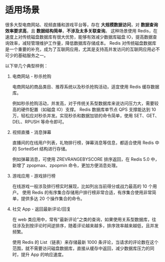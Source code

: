 # 适用场景

很多大型电商网站、视频直播和游戏平台等，存在 **大规模数据访问**，对 **数据查询效率要求高**，且 **数据结构简单**，**不涉及太多关联查询**。
这种场景使用 Redis，在速度上对传统磁盘数据库有很大优势，能够有效减少数据库磁盘 IO，提高数据查询效率，减轻管理维护工作量，降低数据库存储成本。
Redis 对传统磁盘数据库是一个重要的补充，成为了互联网应用，尤其是支持高并发访问的互联网应用必不可少的基础服务之一。

以下举几个典型样例：

1. 电商网站 - 秒杀抢购

    电商网站的商品类目、推荐系统以及秒杀抢购活动，适宜使用 Redis 缓存数据库。

    例如秒杀抢购活动，并发高，对于传统关系型数据库来说访问压力大，需要较高的硬件配置（如磁盘 IO）支撑。
    Redis 数据库单节点 QPS 支撑能达到 10 万，轻松应对秒杀并发。实现秒杀和数据加锁的命令简单，使用 SET、GET、DEL、RPUSH 等命令即可。

2. 视频直播 - 消息弹幕

    直播间的在线用户列表，礼物排行榜，弹幕消息等信息，都适合使用 Redis 中的 SortedSet 结构进行存储。

    例如弹幕消息，可使用 ZREVRANGEBYSCORE 排序返回，在 Redis 5.0 中，新增了 zpopmax、zpopmin 命令，更加方便消息处理。

3. 游戏应用 - 游戏排行榜

    在线游戏一般涉及排行榜实时展现，比如列出当前得分或战力最高的 10 个用户。
    使用 Redis 的有序集合存储用户排行榜非常合适，有序集合使用非常简单，提供多达 20 个操作集合的命令。

4. 社交 App - 返回最新评论/回复

    在 web 类应用中，常有“最新评论”之类的查询，如果使用关系型数据库，往往涉及到按评论时间逆排序，随着评论越来越多，排序效率越来越低，且并发频繁。

    使用 Redis 的 List（链表）来存储最新 1000 条评论，当请求的评论数在这个范围，就不需要访问磁盘数据库，直接从缓存中返回，减少数据库压力的同时，提升 App 的响应速度。
